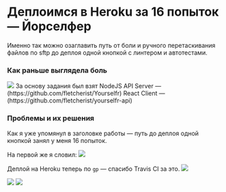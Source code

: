 # Деплоимся в Heroku за 16 попыток — Йорселфер
Именно так можно озаглавить путь от боли и ручного перетаскивания файлов по sftp до деплоя одной кнопкой с линтером и автотестами.

### Как раньше выглядела боль
<img src='https://pp.vk.me/c636119/v636119043/1c50c/PU3kWs3KsG8.jpg' />
За основу задания был взят 
NodeJS API Server — (https://github.com/fletcherist/Yourselfr)
React Client — (https://github.com/fletcherist/yourselfr-api)


### Проблемы и их решения
Как я уже упомянул в заголовке работы — путь до деплоя одной кнопкой занял у меня 16 попыток.

На первой же я словил:
<img src='https://pp.vk.me/c636119/v636119043/1c54c/wOqlIotthdE.jpg' />



Деплой на Heroku теперь по `gp` — спасибо Travis CI за это.
<img src='https://pp.vk.me/c636119/v636119043/1c542/yBa86hSu-WA.jpg' />

<img src='https://pp.vk.me/c636119/v636119043/1c538/Ltcu2-kh8cM.jpg' />

<img src='https://pp.vk.me/c636119/v636119043/1c516/sa7hozXbQwc.jpg' />